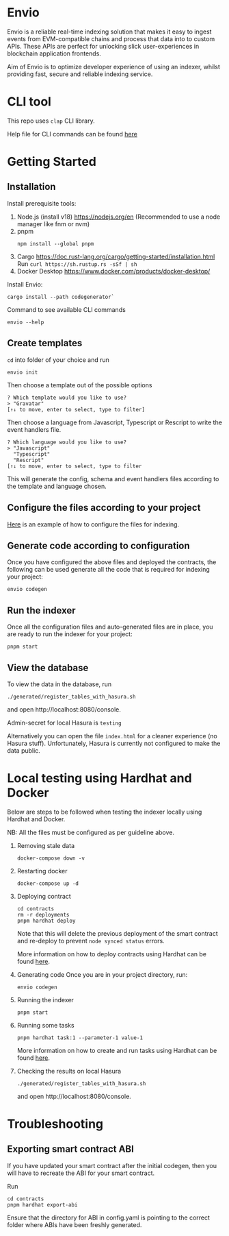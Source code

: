 # Envio

Envio is a reliable real-time indexing solution that makes it easy to ingest events from EVM-compatible chains and process that data into to custom APIs. These APIs are perfect for unlocking slick user-experiences in blockchain application frontends.

Aim of Envio is to optimize developer experience of using an indexer, whilst providing fast, secure and reliable indexing service.
# CLI tool

This repo uses `clap` CLI library.

Help file for CLI commands can be found [here](codegenerator/CommandLineHelp.md)

# Getting Started
## Installation

Install prerequisite tools:
1. Node.js (install v18) https://nodejs.org/en
   (Recommended to use a node manager like fnm or nvm)
2. pnpm
   ```
   npm install --global pnpm
   ```
3. Cargo https://doc.rust-lang.org/cargo/getting-started/installation.html
   Run `curl https://sh.rustup.rs -sSf | sh`
4. Docker Desktop https://www.docker.com/products/docker-desktop/

Install Envio:
```
cargo install --path codegenerator`
```


Command to see available CLI commands
```
envio --help
```

## Create templates

`cd` into folder of your choice and run 
```
envio init
```

Then choose a template out of the possible options
```
? Which template would you like to use?  
> "Gravatar"
[↑↓ to move, enter to select, type to filter]
```
Then choose a language from Javascript, Typescript or Rescript to write the event handlers file.
```
? Which language would you like to use?  
> "Javascript"
  "Typescript"
  "Rescript"
[↑↓ to move, enter to select, type to filter
```

This will generate the config, schema and event handlers files according to the template and language chosen.

## Configure the files according to your project

[Here](codegenerator/templates/static/greeter_template/typescript/README.md) is an example of how to configure the files for indexing.

## Generate code according to configuration

Once you have configured the above files and deployed the contracts, the following can be used generate all the code that is required for indexing your project:

```
envio codegen
```

## Run the indexer
Once all the configuration files and auto-generated files are in place, you are ready to run the indexer for your project:
```
pnpm start
```

## View the database
To view the data in the database, run
```
./generated/register_tables_with_hasura.sh
```
and open http://localhost:8080/console.

Admin-secret for local Hasura is `testing` 

Alternatively you can open the file `index.html` for a cleaner experience (no Hasura stuff). Unfortunately, Hasura is currently not configured to make the data public.


# Local testing using Hardhat and Docker
Below are steps to be followed when testing the indexer locally using Hardhat and Docker.

NB: All the files must be configured as per guideline above.

1. Removing stale data
   ```
   docker-compose down -v
   ```

2. Restarting docker
   ```
   docker-compose up -d
   ```

3. Deploying contract
   ```
   cd contracts
   rm -r deployments
   pnpm hardhat deploy
   ```
   Note that this will delete the previous deployment of the smart contract and re-deploy to prevent `node synced status` errors.

   More information on how to deploy contracts using Hardhat can be found [here](https://hardhat.org/hardhat-runner/docs/guides/deploying).

4. Generating code
   Once you are in your project directory, run:
   ```
   envio codegen
   ```

5. Running the indexer
   ```
   pnpm start
   ```

6. Running some tasks
   ```
   pnpm hardhat task:1 --parameter-1 value-1
   ```
   More information on how to create and run tasks using Hardhat can be found [here](https://hardhat.org/hardhat-runner/docs/advanced/create-task).

7. Checking the results on local Hasura
   ```
   ./generated/register_tables_with_hasura.sh
   ```
   and open http://localhost:8080/console.

# Troubleshooting

## Exporting smart contract ABI
If you have updated your smart contract after the initial codegen, then you will have to recreate the ABI for your smart contract.

Run
```
cd contracts
pnpm hardhat export-abi
```
Ensure that the directory for ABI in config.yaml is pointing to the correct folder where ABIs have been freshly generated.

